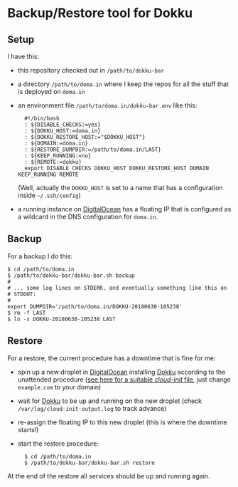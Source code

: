 # Backup/Restore tool for Dokku

## Setup

I have this:

- this repository checked out in `/path/to/dokku-bar`
- a directory `/path/to/doma.in` where I keep the repos for all the stuff
  that is deployed on `doma.in`
- an environment file `/path/to/doma.in/dokku-bar.env` like this:

        #!/bin/bash
        : ${DISABLE_CHECKS:=yes}
        : ${DOKKU_HOST:=doma.in}
        : ${DOKKU_RESTORE_HOST:="$DOKKU_HOST"}
        : ${DOMAIN:=doma.in}
        : ${RESTORE_DUMPDIR:=/path/to/doma.in/LAST}
        : ${KEEP_RUNNING:=no}
        : ${REMOTE:=dokku}
        export DISABLE_CHECKS DOKKU_HOST DOKKU_RESTORE_HOST DOMAIN KEEP_RUNNING REMOTE

    (Well, actually the `DOKKU_HOST` is set to a name that has a
    configuration inside `~/.ssh/config`)

- a running instance on [DigitalOcean][] has a floating IP that is
  configured as a wildcard in the DNS configuration for `doma.in`.

## Backup

For a backup I do this:

    $ cd /path/to/doma.in
    $ /path/to/dokku-bar/dokku-bar.sh backup
    #
    # ... some log lines on STDERR, and eventually something like this on
    # STDOUT:
    #
    export DUMPDIR='/path/to/doma.in/DOKKU-20180630-105238'
    $ rm -f LAST
    $ ln -s DOKKU-20180630-105238 LAST

## Restore

For a restore, the current procedure has a downtime that is fine for me:

- spin up a new droplet in [DigitalOcean][] installing [Dokku][] according
  to the unattended procedure ([see here for a suitable *cloud-init*
  file][dokku-unattended], just change `example.com` to
  your domain)
- wait for [Dokku][] to be up and running on the new droplet (check
  `/var/log/cloud-init-output.log` to track advance)
- re-assign the floating IP to this new droplet (this is where the
  downtime starts!)
- start the restore procedure:

        $ cd /path/to/doma.in
        $ /path/to/dokku-bar/dokku-bar.sh restore

At the end of the restore all services should be up and running again.


[DigitalOcean]: https://www.digitalocean.com/
[Dokku]: http://dokku.viewdocs.io/dokku/
[dokku-unattended]: https://github.com/polettix/dokku-boot/blob/master/cloud-init-unattended.sh

